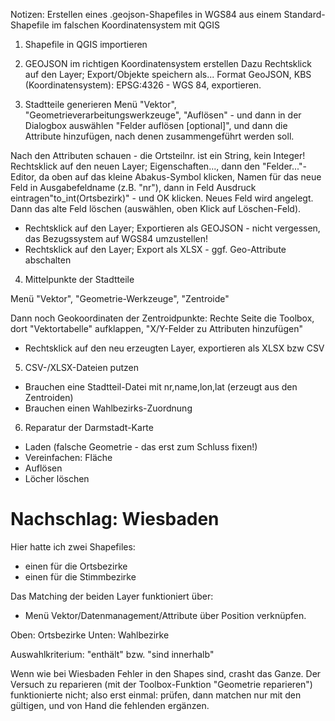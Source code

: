 Notizen: Erstellen eines .geojson-Shapefiles in WGS84 aus einem Standard-Shapefile im falschen Koordinatensystem mit QGIS

1. Shapefile in QGIS importieren 

2. GEOJSON im richtigen Koordinatensystem erstellen
Dazu Rechtsklick auf den Layer; Export/Objekte speichern als... Format GeoJSON, KBS (Koordinatensystem): EPSG:4326 - WGS 84, exportieren.

3. Stadtteile generieren
Menü "Vektor", "Geometrieverarbeitungswerkzeuge", "Auflösen" - und dann in der Dialogbox auswählen "Felder auflösen [optional]", und dann die Attribute hinzufügen, nach denen zusammengeführt werden soll. 

Nach den Attributen schauen - die Ortsteilnr. ist ein String, kein Integer! Rechtsklick auf den neuen Layer; Eigenschaften..., dann den "Felder..."-Editor, da oben auf das kleine Abakus-Symbol klicken, Namen für das neue Feld in Ausgabefeldname (z.B. "nr"), dann in Feld Ausdruck eintragen"to_int(Ortsbezirk)" - und OK klicken. Neues Feld wird angelegt. Dann das alte Feld löschen (auswählen, oben Klick auf Löschen-Feld).

- Rechtsklick auf den Layer; Exportieren als GEOJSON - nicht vergessen, das Bezugssystem auf WGS84 umzustellen!
- Rechtsklick auf den Layer; Export als XLSX - ggf. Geo-Attribute abschalten

4. Mittelpunkte der Stadtteile

Menü "Vektor", "Geometrie-Werkzeuge", "Zentroide"

Dann noch Geokoordinaten der Zentroidpunkte: Rechte Seite die Toolbox, dort "Vektortabelle" aufklappen, "X/Y-Felder zu Attributen hinzufügen"

- Rechtsklick auf den neu erzeugten Layer, exportieren als XLSX bzw CSV

5. CSV-/XLSX-Dateien putzen

- Brauchen eine Stadtteil-Datei mit nr,name,lon,lat (erzeugt aus den Zentroiden)
- Brauchen einen Wahlbezirks-Zuordnung


6. Reparatur der Darmstadt-Karte

- Laden (falsche Geometrie - das erst zum Schluss fixen!)
- Vereinfachen: Fläche
- Auflösen
- Löcher löschen

# Nachschlag: Wiesbaden

Hier hatte ich zwei Shapefiles: 
- einen für die Ortsbezirke
- einen für die Stimmbezirke

Das Matching der beiden Layer funktioniert über: 

- Menü Vektor/Datenmanagement/Attribute über Position verknüpfen.

Oben: Ortsbezirke
Unten: Wahlbezirke

Auswahlkriterium: "enthält" bzw. "sind innerhalb"

Wenn wie bei Wiesbaden Fehler in den Shapes sind, crasht das Ganze. Der Versuch zu reparieren (mit der Toolbox-Funktion "Geometrie reparieren") funktionierte nicht; also erst einmal: prüfen, dann matchen nur mit den gültigen, und von Hand die fehlenden ergänzen. 